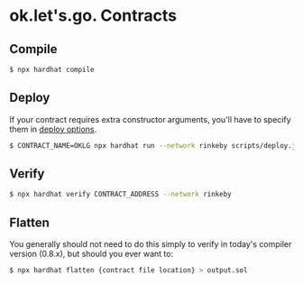 # ok.let's.go. Contracts

## Compile

```sh
$ npx hardhat compile
```

## Deploy

If your contract requires extra constructor arguments, you'll have to specify them in [deploy options](https://hardhat.org/plugins/hardhat-deploy.html#deployments-deploy-name-options).

```sh
$ CONTRACT_NAME=OKLG npx hardhat run --network rinkeby scripts/deploy.js
```

## Verify

```sh
$ npx hardhat verify CONTRACT_ADDRESS --network rinkeby
```

## Flatten

You generally should not need to do this simply to verify in today's compiler version (0.8.x), but should you ever want to:

```sh
$ npx hardhat flatten {contract file location} > output.sol
```
